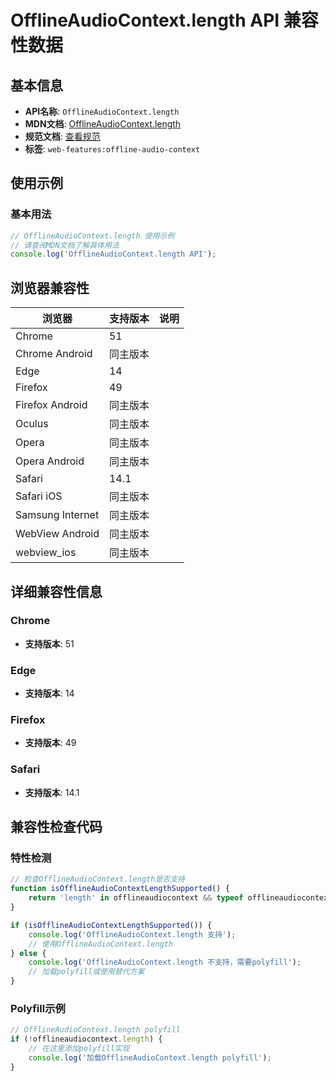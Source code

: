# OfflineAudioContext.length API 兼容性数据

## 基本信息

- **API名称**: `OfflineAudioContext.length`
- **MDN文档**: [OfflineAudioContext.length](https://developer.mozilla.org/docs/Web/API/OfflineAudioContext/length)
- **规范文档**: [查看规范](https://webaudio.github.io/web-audio-api/#dom-offlineaudiocontext-length)
- **标签**: `web-features:offline-audio-context`

## 使用示例

### 基本用法

```javascript
// OfflineAudioContext.length 使用示例
// 请查阅MDN文档了解具体用法
console.log('OfflineAudioContext.length API');
```

## 浏览器兼容性

| 浏览器 | 支持版本 | 说明 |
|--------|----------|------|
| Chrome | 51 |  |
| Chrome Android | 同主版本 |  |
| Edge | 14 |  |
| Firefox | 49 |  |
| Firefox Android | 同主版本 |  |
| Oculus | 同主版本 |  |
| Opera | 同主版本 |  |
| Opera Android | 同主版本 |  |
| Safari | 14.1 |  |
| Safari iOS | 同主版本 |  |
| Samsung Internet | 同主版本 |  |
| WebView Android | 同主版本 |  |
| webview_ios | 同主版本 |  |

## 详细兼容性信息

### Chrome

- **支持版本**: 51

### Edge

- **支持版本**: 14

### Firefox

- **支持版本**: 49

### Safari

- **支持版本**: 14.1

## 兼容性检查代码

### 特性检测

```javascript
// 检查OfflineAudioContext.length是否支持
function isOfflineAudioContextLengthSupported() {
    return 'length' in offlineaudiocontext && typeof offlineaudiocontext.length === 'function';
}

if (isOfflineAudioContextLengthSupported()) {
    console.log('OfflineAudioContext.length 支持');
    // 使用OfflineAudioContext.length
} else {
    console.log('OfflineAudioContext.length 不支持，需要polyfill');
    // 加载polyfill或使用替代方案
}
```

### Polyfill示例

```javascript
// OfflineAudioContext.length polyfill
if (!offlineaudiocontext.length) {
    // 在这里添加polyfill实现
    console.log('加载OfflineAudioContext.length polyfill');
}
```

